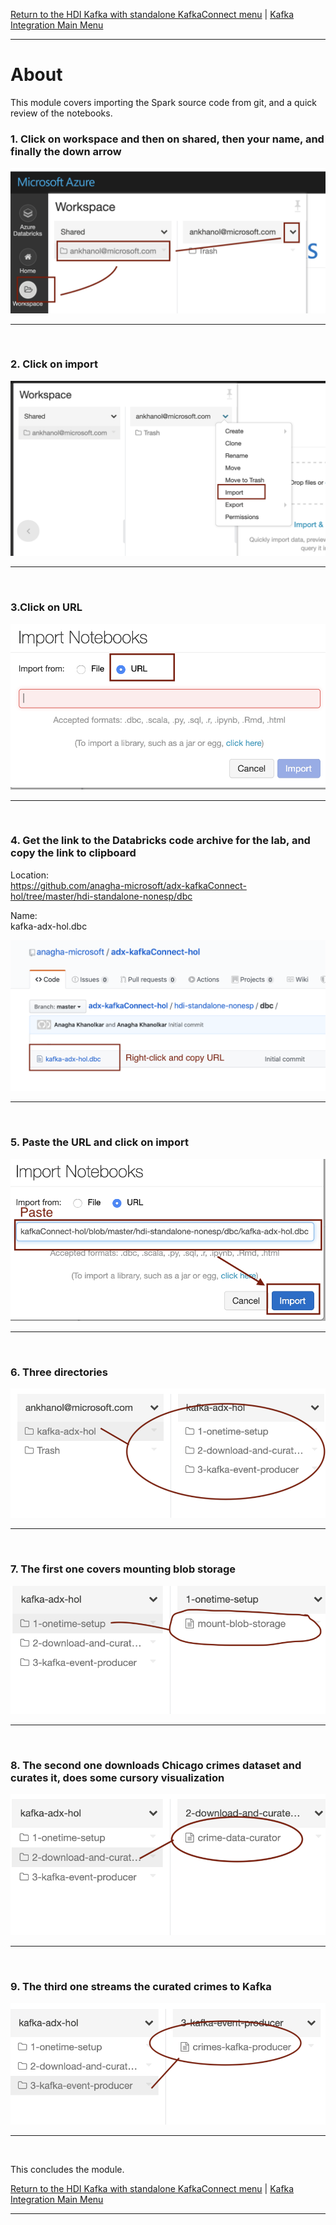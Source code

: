 

[Return to the HDI Kafka with standalone KafkaConnect menu](README.md) | [Kafka Integration Main Menu](../README.md) <hr>

# About

This module covers importing the Spark source code from git, and a quick review of the notebooks.<br>


### 1. Click on workspace and then on shared, then your name, and finally the down arrow
![CreateStorage01](images/04-databricks-12.png)
<br>
<hr>
<br>

### 2. Click on import
![CreateStorage02](images/04-databricks-13.png)
<br>
<hr>
<br>

### 3.Click on URL
![CreateStorage03](images/04-databricks-14.png)
<br>
<hr>
<br>


### 4. Get the link to the Databricks code archive for the lab, and copy the link to clipboard

Location:<br>
https://github.com/anagha-microsoft/adx-kafkaConnect-hol/tree/master/hdi-standalone-nonesp/dbc<br>

Name:<br>
kafka-adx-hol.dbc

![CreateStorage05](images/04-databricks-15.png)
<br>
<hr>
<br>

### 5. Paste the URL and click on import
![CreateStorage06](images/04-databricks-16.png)
<br>
<hr>
<br>


### 6. Three directories
![CreateStorage06](images/04-databricks-17.png)
<br>
<hr>
<br>


### 7. The first one covers mounting blob storage
![CreateStorage06](images/04-databricks-18.png)
<br>
<hr>
<br>


### 8. The second one downloads Chicago crimes dataset and curates it, does some cursory visualization
![CreateStorage06](images/04-databricks-19.png)
<br>
<hr>
<br>

### 9. The third one streams the curated crimes to Kafka
![CreateStorage06](images/04-databricks-20.png)
<br>
<hr>
<br>


This concludes the module.<br>

[Return to the HDI Kafka with standalone KafkaConnect menu](README.md) | [Kafka Integration Main Menu](../README.md) <hr>
